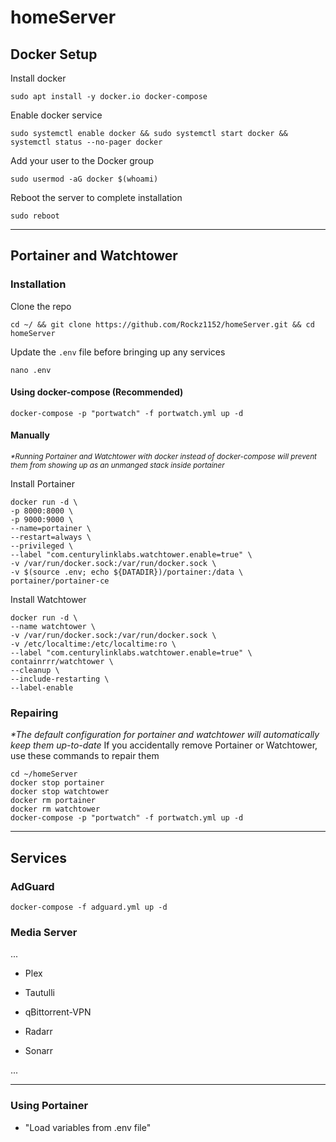 # homeServer

## Docker Setup
Install docker
```
sudo apt install -y docker.io docker-compose
```
Enable docker service
```
sudo systemctl enable docker && sudo systemctl start docker && systemctl status --no-pager docker
```
Add your user to the Docker group
```
sudo usermod -aG docker $(whoami)
```
Reboot the server to complete installation
```
sudo reboot
```

----

## Portainer and Watchtower

### Installation
Clone the repo
```
cd ~/ && git clone https://github.com/Rockz1152/homeServer.git && cd homeServer
```
Update the `.env` file before bringing up any services
```
nano .env
```

#### Using docker-compose (Recommended)
```
docker-compose -p "portwatch" -f portwatch.yml up -d
```

#### Manually
<sup>_*Running Portainer and Watchtower with docker instead of docker-compose will prevent them from showing up as an unmanged stack inside portainer_</sup>

Install Portainer
```
docker run -d \
-p 8000:8000 \
-p 9000:9000 \
--name=portainer \
--restart=always \
--privileged \
--label "com.centurylinklabs.watchtower.enable=true" \
-v /var/run/docker.sock:/var/run/docker.sock \
-v $(source .env; echo ${DATADIR})/portainer:/data \
portainer/portainer-ce
```
Install Watchtower
```
docker run -d \
--name watchtower \
-v /var/run/docker.sock:/var/run/docker.sock \
-v /etc/localtime:/etc/localtime:ro \
--label "com.centurylinklabs.watchtower.enable=true" \
containrrr/watchtower \
--cleanup \
--include-restarting \
--label-enable
```

### Repairing
_*The default configuration for portainer and watchtower will automatically keep them up-to-date_
If you accidentally remove Portainer or Watchtower, use these commands to repair them
```
cd ~/homeServer
docker stop portainer
docker stop watchtower
docker rm portainer
docker rm watchtower
docker-compose -p "portwatch" -f portwatch.yml up -d
```

<!-- old docker run cmd
docker run -d -p 8000:8000 -p 9000:9000 --name=portainer --restart=always --privileged -v /var/run/docker.sock:/var/run/docker.sock -v $(source .env; echo ${DATADIR})/portainer:/data portainer/portainer-ce
-->

----

## Services

### AdGuard
```
docker-compose -f adguard.yml up -d
```

### Media Server

...

- Plex
- Tautulli
- qBittorrent-VPN 

- Radarr
- Sonarr

...

----

### Using Portainer
- "Load variables from .env file"
